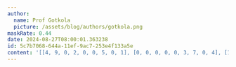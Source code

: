 ```yaml
---
author:
  name: Prof Gotkola
  picture: /assets/blog/authors/gotkola.png
maskRate: 0.44
date: 2024-08-27T08:00:01.363238
id: 5c7b7068-644a-11ef-9ac7-253e4f133a5e
content: '[[4, 9, 0, 2, 0, 0, 5, 0, 1], [0, 0, 0, 0, 0, 3, 7, 0, 4], [1, 7, 3, 0, 8, 5, 9, 6, 0], [0, 3, 6, 1, 7, 8, 0, 0, 5], [8, 4, 1, 5, 9, 2, 0, 7, 0], [7, 2, 5, 3, 0, 6, 0, 0, 0], [2, 6, 0, 0, 0, 0, 0, 0, 0], [0, 1, 9, 0, 5, 4, 8, 0, 7], [5, 8, 4, 7, 0, 9, 0, 0, 0]]'
---
```

